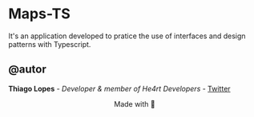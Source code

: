 # Maps-TS

It's an application developed to pratice the use of interfaces and design patterns with Typescript.

## @autor

**Thiago Lopes** - _Developer & member of He4rt Developers_ -  [Twitter](https://twitter.com/ThiagoLM18) <p align="center">Made with 💜</p>
